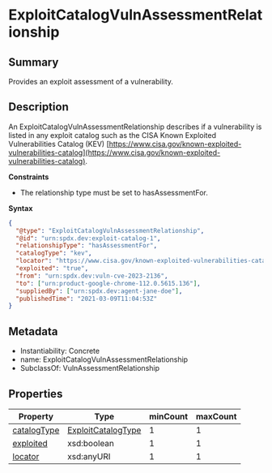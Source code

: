 <!-- Automatically generated by spec-parser v2.0.0 on 2024-01-08T22:20:56.273795+00:00 -->
<!-- SPDX-License-Identifier: Community-Spec-1.0 -->

# ExploitCatalogVulnAssessmentRelationship

## Summary

Provides an exploit assessment of a vulnerability.


## Description

An ExploitCatalogVulnAssessmentRelationship describes if a vulnerability is
listed in any exploit catalog such as the CISA Known Exploited Vulnerabilities
Catalog (KEV) 
[https://www.cisa.gov/known-exploited-vulnerabilities-catalog](https://www.cisa.gov/known-exploited-vulnerabilities-catalog).

**Constraints**

- The relationship type must be set to hasAssessmentFor.

**Syntax**

```json
{
  "@type": "ExploitCatalogVulnAssessmentRelationship",
  "@id": "urn:spdx.dev:exploit-catalog-1",
  "relationshipType": "hasAssessmentFor",
  "catalogType": "kev",
  "locator": "https://www.cisa.gov/known-exploited-vulnerabilities-catalog",
  "exploited": "true",
  "from": "urn:spdx.dev:vuln-cve-2023-2136",
  "to": ["urn:product-google-chrome-112.0.5615.136"],
  "suppliedBy": ["urn:spdx.dev:agent-jane-doe"],
  "publishedTime": "2021-03-09T11:04:53Z"
}
```


## Metadata

- Instantiability: Concrete
- name: ExploitCatalogVulnAssessmentRelationship
- SubclassOf: VulnAssessmentRelationship



## Properties

| Property | Type | minCount | maxCount |
|---|---|---|---|
| [catalogType](../Properties/catalogType.md) | [ExploitCatalogType](../Vocabularies/ExploitCatalogType.md) | 1 | 1 |
| [exploited](../Properties/exploited.md) | xsd:boolean | 1 | 1 |
| [locator](../Properties/locator.md) | xsd:anyURI | 1 | 1 |

